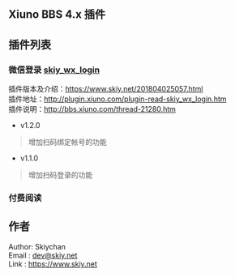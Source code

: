 Xiuno BBS 4.x 插件
------

## 插件列表

### 微信登录 [skiy_wx_login](skiy_wx_login)
插件版本及介绍：https://www.skiy.net/201804025057.html   
插件地址：http://plugin.xiuno.com/plugin-read-skiy_wx_login.htm      
插件说明：http://bbs.xiuno.com/thread-21280.htm

- v1.2.0    
> 增加扫码绑定帐号的功能   

- v1.1.0   
> 增加扫码登录的功能   

### 付费阅读

## 作者
Author: Skiychan   
Email : dev@skiy.net   
Link : https://www.skiy.net   